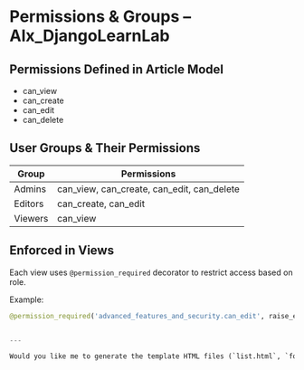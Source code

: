 # Permissions & Groups – Alx_DjangoLearnLab

## Permissions Defined in Article Model
- can_view
- can_create
- can_edit
- can_delete

## User Groups & Their Permissions

| Group   | Permissions                        |
|---------|------------------------------------|
| Admins  | can_view, can_create, can_edit, can_delete |
| Editors | can_create, can_edit               |
| Viewers | can_view                           |

## Enforced in Views
Each view uses `@permission_required` decorator to restrict access based on role.

Example:
```python
@permission_required('advanced_features_and_security.can_edit', raise_exception=True)


---

Would you like me to generate the template HTML files (`list.html`, `form.html`, `confirm_delete.html`) or a Django shell script to bulk-create groups and permissions?
